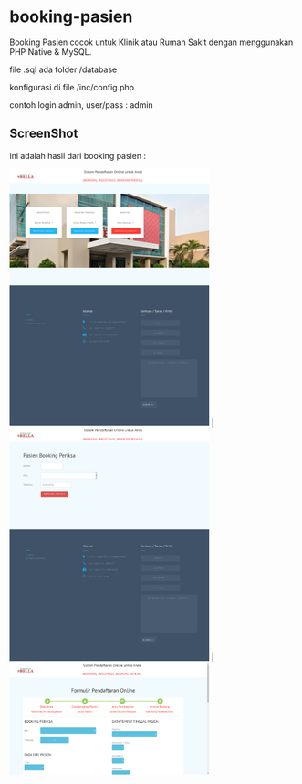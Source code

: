 # booking-pasien
Booking Pasien cocok untuk Klinik atau Rumah Sakit dengan menggunakan PHP Native & MySQL.


file .sql ada folder /database

konfigurasi di file /inc/config.php

contoh login admin,
user/pass : admin

## ScreenShot
ini adalah hasil dari booking pasien :


<a><img src="https://raw.githubusercontent.com/mrbrelax/booking-pasien/main/screenshot/selamatdatang.png" width="350"></a> | 
<a><img src="https://raw.githubusercontent.com/mrbrelax/booking-pasien/main/screenshot/BookingPeriksa.png" width="350"></a> |
<a><img src="https://raw.githubusercontent.com/mrbrelax/booking-pasien/main/screenshot/PendaftaranPasien.png" width="350"></a>
